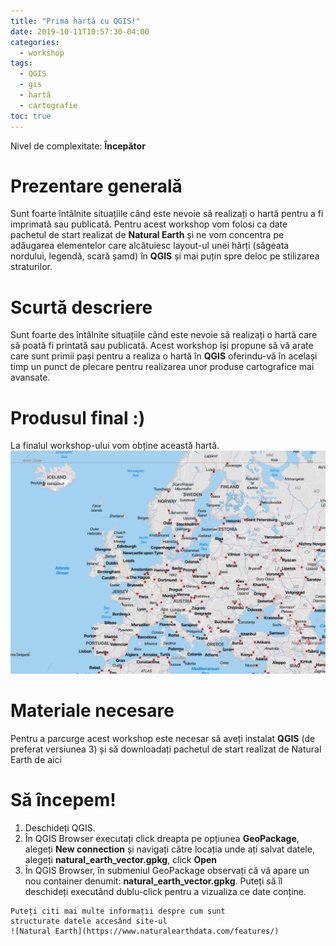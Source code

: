 ```yaml
---
title: "Prima hartă cu QGIS!"
date: 2019-10-11T10:57:30-04:00
categories:
  - workshop
tags:
  - QGIS
  - gis
  - hartă
  - cartografie
toc: true
---
```

Nivel de complexitate: **Începător**

# Prezentare generală
Sunt foarte întâlnite situațiile când este nevoie să realizați o hartă pentru a fi imprimată sau publicată. Pentru acest workshop vom folosi ca date pachetul de start realizat de **Natural Earth** și ne vom concentra pe adăugarea elementelor care alcătuiesc layout-ul unei hărți (săgeata nordului, legendă, scară șamd) în **QGIS** și mai puțin spre deloc pe stilizarea straturilor.
# Scurtă descriere
Sunt foarte des întâlnite situațiile când este nevoie să realizați o hartă care să poată fi printată sau publicată. Acest workshop își propune să vă arate care sunt primii pași pentru a realiza o hartă în **QGIS** oferindu-vă în același timp un punct de plecare pentru realizarea unor produse cartografice mai avansate.
# Produsul final :)
La finalul workshop-ului vom obține această hartă.
![Demo](https://github.com/iungurianu/gis/blob/master/assets/images/prima-harta-cu-qgis/demo.png)

# Materiale necesare
Pentru a parcurge acest workshop este necesar să aveți instalat **QGIS** (de preferat versiunea 3) și să downloadați pachetul de start realizat de Natural Earth de aici

# Să începem!
1. Deschideți QGIS.
2. În QGIS Browser executați click dreapta pe opțiunea **GeoPackage**, alegeți **New connection** și navigați către locația unde ați salvat datele, alegeți **natural_earth_vector.gpkg**, click **Open**
3. În QGIS Browser, în submeniul GeoPackage observați că vă apare un nou container denumit: **natural_earth_vector.gpkg**. Puteți să îl deschideți executând dublu-click pentru a vizualiza ce date conține.
```
Puteți citi mai multe informații despre cum sunt 
structurate datele accesând site-ul 
![Natural Earth](https://www.naturalearthdata.com/features/)
```
